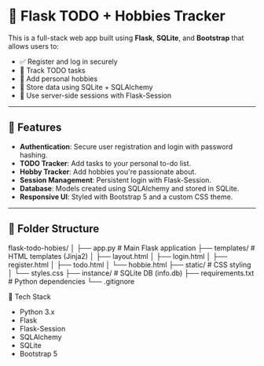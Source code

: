 # 📝 Flask TODO + Hobbies Tracker

This is a full-stack web app built using **Flask**, **SQLite**, and **Bootstrap** that allows users to:

- ✅ Register and log in securely
- 🧠 Track TODO tasks
- 🎯 Add personal hobbies
- 📂 Store data using SQLite + SQLAlchemy
- 💾 Use server-side sessions with Flask-Session

---

## 🚀 Features

- **Authentication**: Secure user registration and login with password hashing.
- **TODO Tracker**: Add tasks to your personal to-do list.
- **Hobby Tracker**: Add hobbies you're passionate about.
- **Session Management**: Persistent login with Flask-Session.
- **Database**: Models created using SQLAlchemy and stored in SQLite.
- **Responsive UI**: Styled with Bootstrap 5 and a custom CSS theme.

---

## 📂 Folder Structure

flask-todo-hobies/
│
├── app.py # Main Flask application
├── templates/ # HTML templates (Jinja2)
│ ├── layout.html
│ ├── login.html
│ ├── register.html
│ ├── todo.html
│ └── hobbie.html
├── static/ # CSS styling
│ └── styles.css
├── instance/ # SQLite DB (info.db)
├── requirements.txt # Python dependencies
└── .gitignore

🧠 Tech Stack
- Python 3.x
- Flask
- Flask-Session
- SQLAlchemy
- SQLite
- Bootstrap 5
